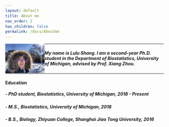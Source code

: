 ```yaml
---
layout: default
title: About me
nav_order: 2
has_children: false
permalink: /docs/Aboutme
---
```



<img align="left" src="/images/headphoto.jpeg" alt="drawing" width="125"/>      

---
##### My name is Lulu Shang. I am a second-year Ph.D. student in the Department of Biostatistics, University of Michigan, advised by Prof. Xiang Zhou. 
---

#### Education

##### - PhD student, Biostatistics, University of Michigan, 2018 - Present
##### - M.S., Biostatistics, University of Michigan, 2018
##### - B.S., Biology, Zhiyuan College, Shanghai Jiao Tong University, 2016

